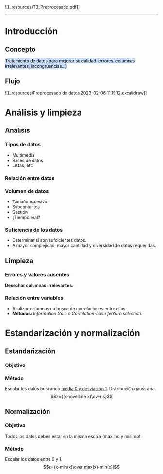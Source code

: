 ![[_resources/T3_Preprocesado.pdf]]

---

# Introducción
## Concepto
<mark style="background: #ADCCFFA6;">Tratamiento de datos para mejorar su calidad (errores, columnas irrelevantes, incongruencias...)</mark>

## Flujo
![[_resources/Preprocesado de datos 2023-02-06 11.19.12.excalidraw]]

# Análisis y limpieza
## Análisis
### Tipos de datos
- Multimedia
- Bases de datos
- Listas, etc

### Relación entre datos

### Volumen de datos
- Tamaño excesivo
- Subconjuntos
- Gestión
- ¿Tiempo real?

### Suficiencia de los datos
- Determinar si son sufcicientes datos.
- A mayor complejidad, mayor cantidad y diversidad de datos requeridas.

## Limpieza
### Errores y valores ausentes

**Desechar columnas irrelevantes.**

### Relación entre variables
- Analizar columnas en busca de correlaciones entre ellas.
- **Métodos:** *Information Gain* o *Correlation-base feature selection*.

# Estandarización y normalización
## Estandarización
### Objetivo


### Método
Escalar los datos buscando <u>media 0 y desviación 1</u>. Distribución gaussiana. $$z={(x-\overline x)\over s}$$
## Normalización
### Objetivo
Todos los datos deben estar en la misma escala (máximo y mínimo)

### Método
Escalar los datos entre 0 y 1. $$z={x-min(x)\over max(x)-min(x)}$$
